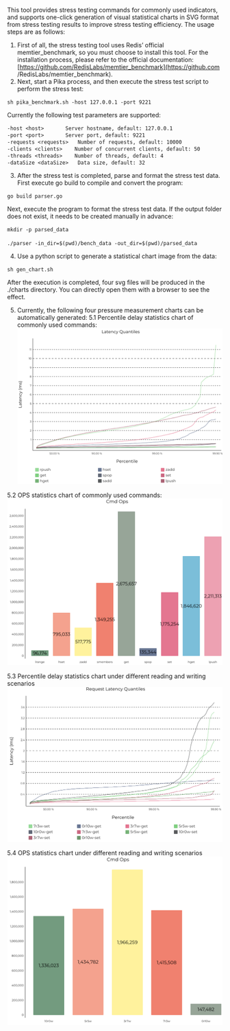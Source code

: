 This tool provides stress testing commands for commonly used indicators, and supports one-click generation of visual statistical charts in SVG format from stress testing results to improve stress testing efficiency. The usage steps are as follows:
1. First of all, the stress testing tool uses Redis’ official memtier_benchmark, so you must choose to install this tool. For the installation process, please refer to the official documentation: [https://github.com/RedisLabs/memtier_benchmark](https://github.com /RedisLabs/memtier_benchmark).
2. Next, start a Pika process, and then execute the stress test script to perform the stress test:

```shell
sh pika_benchmark.sh -host 127.0.0.1 -port 9221
```
Currently the following test parameters are supported:
```shell
-host <host>       Server hostname, default: 127.0.0.1
-port <port>       Server port, default: 9221
-requests <requests>   Number of requests, default: 10000
-clients <clients>    Number of concurrent clients, default: 50
-threads <threads>    Number of threads, default: 4
-dataSize <dataSize>   Data size, default: 32
```

3. After the stress test is completed, parse and format the stress test data. First execute go build to compile and convert the program:
```shell
go build parser.go
```

Next, execute the program to format the stress test data. If the output folder does not exist, it needs to be created manually in advance:
```shell
mkdir -p parsed_data

./parser -in_dir=$(pwd)/bench_data -out_dir=$(pwd)/parsed_data
```
4. Use a python script to generate a statistical chart image from the data:
```shell
sh gen_chart.sh
```

After the execution is completed, four svg files will be produced in the ./charts directory. You can directly open them with a browser to see the effect.

5. Currently, the following four pressure measurement charts can be automatically generated:
5.1 Percentile delay statistics chart of commonly used commands:
![img.png](img/cmd_lantency.png)

5.2 OPS statistics chart of commonly used commands:
![img.png](img/cmd_ops.png)

5.3 Percentile delay statistics chart under different reading and writing scenarios
![img.png](img/rw_lantency.png)

5.4 OPS statistics chart under different reading and writing scenarios
![img_1.png](img/rw_ops.png)